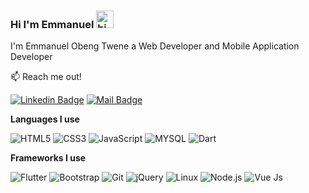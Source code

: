 ### Hi I'm Emmanuel <img src="https://user-images.githubusercontent.com/1303154/88677602-1635ba80-d120-11ea-84d8-d263ba5fc3c0.gif" width="28px" alt="hi">

I'm Emmanuel Obeng Twene a Web Developer and Mobile Application Developer

:mailbox: Reach me out!

[![Linkedin Badge](https://img.shields.io/badge/-delinuxist-0e76a8?style=flat&labelColor=0e76a8&logo=linkedin&logoColor=white)](
https://www.linkedin.com/in/emmanuel-obeng-twene-4b1638199)  [![Mail Badge](https://img.shields.io/badge/-delinuxist-c0392b?style=flat&labelColor=c0392b&logo=gmail&logoColor=white)](mailto:delinuxist@gmail.com)



**Languages I use**

![HTML5](https://img.shields.io/badge/-HTML5-eee?style=flat&logo=HTML5)
![CSS3](https://img.shields.io/badge/-CSS3-eee?style=flat&logo=CSS3)
![JavaScript](https://img.shields.io/badge/-JavaScript-3F4C6B?style=flat&logo=javascript)
![MYSQL](https://img.shields.io/badge/-MYSQL-3F4C6B?style=flat&logo=MySQL)
![Dart](https://img.shields.io/badge/-Dart-3F4C6B?style=flat&logo=Dart)


**Frameworks I use**

![Flutter](https://img.shields.io/badge/-Flutter-000000?style=flat&logo=Flutter&logoColor=61DAFB)
![Bootstrap](https://img.shields.io/badge/-Bootstrap-000000?style=flat&logo=bootstrap&logoColor=61DAFB)
![Git](https://img.shields.io/badge/-Git-000000?style=flat&logo=git&logoColor=F05032)
![jQuery](https://img.shields.io/badge/-jQuery-000000?style=flat&logo=jQuery&logoColor=0769AD)
![Linux](https://img.shields.io/badge/-Linux-000000?style=&logo=linux&logoColor=FCC624)
![Node.js](https://img.shields.io/badge/-Node.js-000000?style=flat&logo=node.js&logoColor=339933)
![Vue Js](https://img.shields.io/badge/-Vue.js-000000?style=flat&logo=V&logoColor=61DAFB)






 





